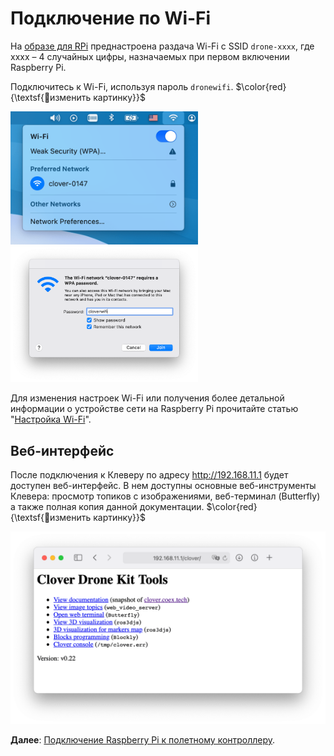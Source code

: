 # Подключение по Wi-Fi

На [образе для RPi](image.md) преднастроена раздача Wi-Fi с SSID `drone-xxxx`, где xxxx – 4 случайных цифры, назначаемых при первом включении Raspberry Pi.

Подключитесь к Wi-Fi, используя пароль `dronewifi`.
$\color{red}{\textsf{🔴изменить картинку}}$

<div class="image-group">
    <img src="../assets/wifi-ssid.png" width=300 class="zoom">
    <img src="../assets/wifi-pass.png" width=300 class="zoom">
</div>

Для изменения настроек Wi-Fi или получения более детальной информации о устройстве сети на Raspberry Pi прочитайте статью "[Настройка Wi-Fi](network.md)".

## Веб-интерфейс

После подключения к Клеверу по адресу http://192.168.11.1 будет доступен веб-интерфейс. В нем доступны основные веб-инструменты Клевера: просмотр топиков с изображениями, веб-терминал (Butterfly) а также полная копия данной документации.
$\color{red}{\textsf{🔴изменить картинку}}$

<img src="../assets/web.png" alt="Веб-интерфейс Клевера" class="zoom">

**Далее**: [Подключение Raspberry Pi к полетному контроллеру](connection.md).
